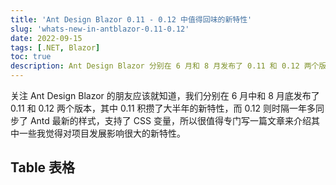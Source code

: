 ```yaml
---
title: 'Ant Design Blazor 0.11 - 0.12 中值得回味的新特性'
slug: 'whats-new-in-antblazor-0.11-0.12'
date: 2022-09-15
tags: [.NET, Blazor]
toc: true
description: Ant Design Blazor 分别在 6 月和 8 月发布了 0.11 和 0.12 两个版本，其中 0.11 积攒了大半年的新特性，而 0.12 则时隔一年多同步了Antd最新的样式，支持了 CSS 变量。
---
```


关注 Ant Design Blazor 的朋友应该就知道，我们分别在 6 月中和 8 月底发布了 0.11 和 0.12 两个版本，其中 0.11 积攒了大半年的新特性，而 0.12 则时隔一年多同步了 Antd 最新的样式，支持了 CSS 变量，所以很值得专门写一篇文章来介绍其中一些我觉得对项目发展影响很大的新特性。

<!--more-->

## Table 表格
